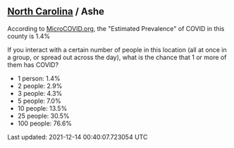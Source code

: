 
## [North Carolina](/united-states/north-carolina) / Ashe

According to [MicroCOVID.org](http://microcovid.org),
the "Estimated Prevalence" of COVID in this county is 1.4%

If you interact with a certain number of people in this location
(all at once in a group, or spread out across the day), what is the chance that
1 or more of them has COVID?

- 1 person: 1.4%
- 2 people: 2.9%
- 3 people: 4.3%
- 5 people: 7.0%
- 10 people: 13.5%
- 25 people: 30.5%
- 100 people: 76.6%

Last updated: 2021-12-14 00:40:07.723054 UTC
